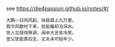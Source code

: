 see <https://die4passion.github.io/notes/#/>

```console
大鹏一日同风起，扶摇直上九万里。
假令风歇时下来，犹能簸却沧溟水。
世人见我恒殊调，闻余大言皆冷笑。
宣父犹能畏后生，丈夫未可轻年少。
```
